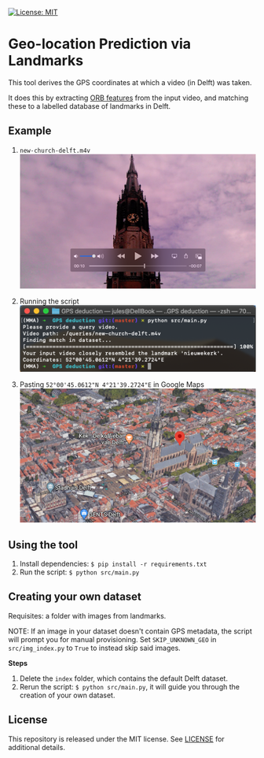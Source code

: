 [![License: MIT](https://img.shields.io/badge/License-MIT-yellow.svg)](https://opensource.org/licenses/MIT)
# Geo-location Prediction via Landmarks
This tool derives the GPS coordinates at which a video (in Delft) was taken. 

It does this by extracting [ORB features](https://en.wikipedia.org/wiki/Scale-invariant_feature_transform) from the input video, and matching these to a labelled database of landmarks in Delft.

## Example
1. `new-church-delft.m4v`  
![new-church-delft.m4v](./img/new-church-delft-frame.png)

2. Running the script  
![Screenshot of the script](./img/script-screenshot.png)

3. Pasting `52°00'45.0612"N 4°21'39.2724"E` in Google Maps  
![New church in Google Maps](./img/new-church-gmaps.png)

## Using the tool
1. Install dependencies: `$ pip install -r requirements.txt`
2. Run the script: `$ python src/main.py`

## Creating your own dataset
Requisites: a folder with images from landmarks.  

NOTE: If an image in your dataset doesn't contain GPS metadata, the script will prompt you for manual provisioning. Set `SKIP_UNKNOWN_GEO` in `src/img_index.py` to `True` to instead skip said images.

**Steps**
1. Delete the `index` folder, which contains the default Delft dataset.
2. Rerun the script: `$ python src/main.py`, it will guide you through the creation of your own dataset.

## License
This repository is released under the MIT license. See [LICENSE](LICENSE) for additional details.